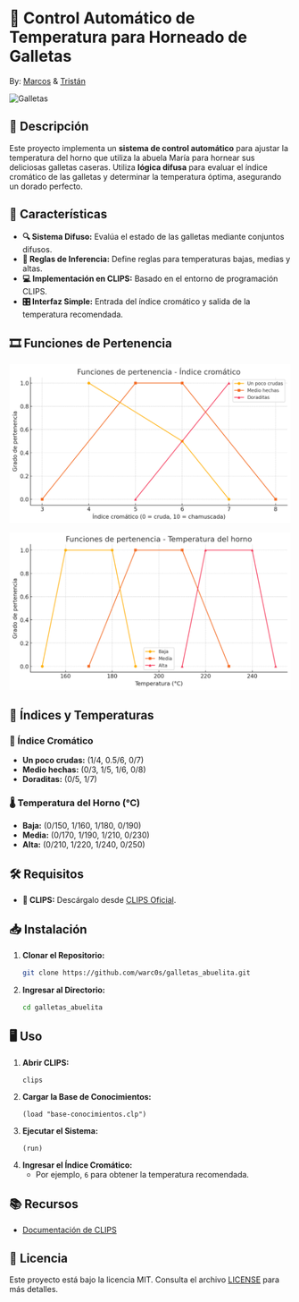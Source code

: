 # 🍪 Control Automático de Temperatura para Horneado de Galletas

By: [Marcos](https://github.com/warc0s) & [Tristán](https://github.com/tristandelrosal)

![Galletas](https://s1.elespanol.com/2023/04/09/cocinillas/recetas/postres/754934523_232288663_1024x576.jpg)

## 📝 Descripción

Este proyecto implementa un **sistema de control automático** para ajustar la temperatura del horno que utiliza la abuela María para hornear sus deliciosas galletas caseras. Utiliza **lógica difusa** para evaluar el índice cromático de las galletas y determinar la temperatura óptima, asegurando un dorado perfecto.

## 🚀 Características

- **🔍 Sistema Difuso:** Evalúa el estado de las galletas mediante conjuntos difusos.
- **📜 Reglas de Inferencia:** Define reglas para temperaturas bajas, medias y altas.
- **💻 Implementación en CLIPS:** Basado en el entorno de programación CLIPS.
- **🎛️ Interfaz Simple:** Entrada del índice cromático y salida de la temperatura recomendada.

## 🎞️ Funciones de Pertenencia

![Índice Cromático](https://github.com/warc0s/galletas_abuelita/blob/main/images/Indice_Cromatico.png?raw=true)  

![Temperatura del Horno](https://github.com/warc0s/galletas_abuelita/blob/main/images/Temperatura_Horno.png?raw=true)  

## 🎨 Índices y Temperaturas

### 🌈 Índice Cromático
- **Un poco crudas:** (1/4, 0.5/6, 0/7)
- **Medio hechas:** (0/3, 1/5, 1/6, 0/8)
- **Doraditas:** (0/5, 1/7)

### 🌡️ Temperatura del Horno (°C)
- **Baja:** (0/150, 1/160, 1/180, 0/190)
- **Media:** (0/170, 1/190, 1/210, 0/230)
- **Alta:** (0/210, 1/220, 1/240, 0/250)

## 🛠️ Requisitos

- **🔧 CLIPS:** Descárgalo desde [CLIPS Oficial](http://www.clipsrules.net/).

## 📥 Instalación

1. **Clonar el Repositorio:**
   ```bash
   git clone https://github.com/warc0s/galletas_abuelita.git
   ```
2. **Ingresar al Directorio:**
   ```bash
   cd galletas_abuelita
   ```

## 🖥️ Uso

1. **Abrir CLIPS:**
   ```bash
   clips
   ```
2. **Cargar la Base de Conocimientos:**
   ```clips
   (load "base-conocimientos.clp")
   ```
3. **Ejecutar el Sistema:**
   ```clips
   (run)
   ```
4. **Ingresar el Índice Cromático:**
   - Por ejemplo, `6` para obtener la temperatura recomendada.

## 📚 Recursos

- [Documentación de CLIPS](https://www.clipsrules.net/Documentation.html)
## 📝 Licencia

Este proyecto está bajo la licencia MIT. Consulta el archivo [LICENSE](LICENSE) para más detalles.
